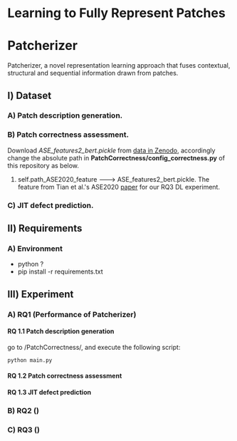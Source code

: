 # Learning to Fully Represent Patches

Patcherizer
=======
Patcherizer, a novel representation learning approach that fuses contextual, structural and sequential information drawn from patches.

## Ⅰ) Dataset

### A) Patch description generation.

### B) Patch correctness assessment. 
  Download _ASE_features2_bert.pickle_ from [data in Zenodo](https://zenodo.org/record/7029808#.YwuKF2QzZb8 "Dataset for Quatrain"), 
  accordingly change the absolute path in **PatchCorrectness/config_correctness.py** of this repository as below.
  1. self.path_ASE2020_feature ---> ASE_features2_bert.pickle. The feature from Tian et al.'s ASE2020 [paper](https://ieeexplore.ieee.org/abstract/document/9286101) for our RQ3 DL experiment. 

### C) JIT defect prediction.

## Ⅱ) Requirements
### A) Environment 
  * python ?
  * pip install -r requirements.txt

## Ⅲ) Experiment

[//]: # (To obtain the experimental results of our paper, execute `run.py` with the following parameters:)

### A) RQ1 (Performance of Patcherizer)
#### RQ 1.1 Patch description generation
go to /PatchCorrectness/, and execute the following script:
```
python main.py
```
#### RQ 1.2 Patch correctness assessment
#### RQ 1.3 JIT defect prediction

### B) RQ2 ()


### C) RQ3 ()